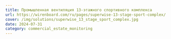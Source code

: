 ```yaml
---
title: Промышленная вентиляция 13-этажного спортивного комплекса
url: https://wirenboard.com/ru/pages/superwise-13-stage-sport-complex/
cover: /img/solutions/superwise_13_stage_sport_complex.jpg
date: 2024-07-31
category: commercial_estate_monitoring
---
```

